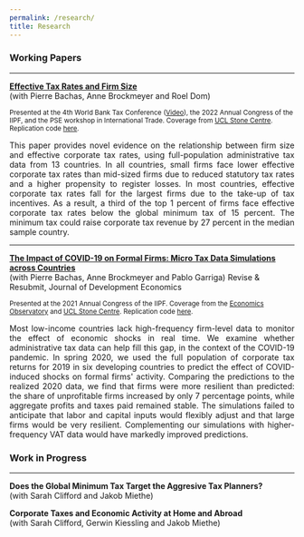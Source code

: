 ```yaml
---
permalink: /research/
title: Research
---
```


### Working Papers

---
**[Effective Tax Rates and Firm Size](https://camillesemelet.github.io/files/ETR_wp_CEPR.pdf)**  
(with Pierre Bachas, Anne Brockmeyer and Roel Dom) 

<sup>Presented at the 4th World Bank Tax Conference ([Video](https://worldbank.scene7.com/s7viewers/html5/VideoViewer.html?asset=worldbankprod/tax-conference-camille-semelet-AVS&config=worldbankprod/WB-Standard-Player-1&serverUrl=https://worldbank.scene7.com/is/image/&contenturl=https://worldbank.scene7.com/is/content/&posterimage=worldbankprod/tax-conference-camille-semelet-AVS&videoserverurl=https://worldbank.scene7.com/is/content)), the 2022 Annual Congress of the IIPF, and the PSE workshop in International Trade. Coverage from  [UCL Stone Centre](https://www.stone-econ.org/research/effective-tax-rates-and-firm-size). Replication code [here](https://github.com/CamilleSemelet/International-Tax-Data-Lab).<sup> 

<p align="justify">This paper provides novel evidence on the relationship between firm size and effective corporate tax rates, using full-population administrative tax data from 13 countries. In all countries, small firms face lower effective corporate tax rates than mid-sized firms due to reduced statutory tax rates and a higher propensity to register losses. In most countries, effective corporate tax rates fall for the largest firms due to the take-up of tax incentives. As a result, a third of the top 1 percent of firms face effective corporate tax rates below the global minimum tax of 15 percent. The minimum tax could raise corporate tax revenue by 27 percent in the median sample country.</p>

---
**[The Impact of COVID-19 on Formal Firms: Micro Tax Data Simulations across Countries](https://camillesemelet.github.io/files/covid_WP.pdf)**  
(with Pierre Bachas, Anne Brockmeyer and Pablo Garriga)
Revise & Resubmit, Journal of Development Economics
  
<sup>Presented at the 2021 Annual Congress of the IIPF. Coverage from the [Economics Observatory](https://www.economicsobservatory.com/how-does-lockdown-affect-firms-developing-countries) and [UCL Stone Centre](https://www.stone-econ.org/research/the-impact-of-covid-19-on-formal-firms-micro-tax-data-simulations-across-countries). Replication code [here](https://github.com/CamilleSemelet/International-Tax-Data-Lab).<sup>

<p align="justify">Most low-income countries lack high-frequency firm-level data to monitor the effect of economic shocks in real time. We examine whether administrative tax data can help fill this gap, in the context of the COVID-19 pandemic. In spring 2020, we used the full population of corporate tax returns for 2019 in six developing countries to predict the effect of COVID-induced shocks on formal firms' activity. Comparing the predictions to the realized 2020 data, we find that firms were more resilient than predicted: the share of unprofitable firms increased by only 7 percentage points, while aggregate profits and taxes paid remained stable. The simulations failed to anticipate that labor and capital inputs would flexibly adjust and that large firms would be very resilient. Complementing our simulations with higher-frequency VAT data would have markedly improved predictions.</p>


### Work in Progress

---
**Does the Global Minimum Tax Target the Aggresive Tax Planners?**  
(with Sarah Clifford and Jakob Miethe)  

**Corporate Taxes and Economic Activity at Home and Abroad**  
(with Sarah Clifford, Gerwin Kiessling and Jakob Miethe)
